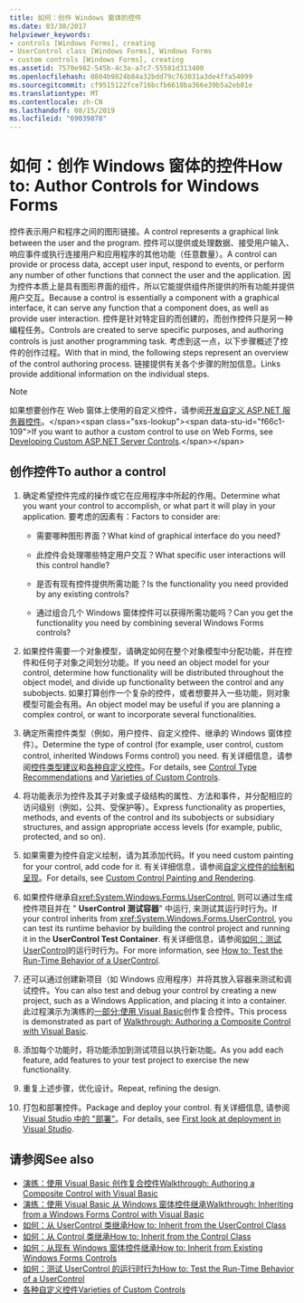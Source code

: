 ```yaml
---
title: 如何：创作 Windows 窗体的控件
ms.date: 03/30/2017
helpviewer_keywords:
- controls [Windows Forms], creating
- UserControl class [Windows Forms], Windows Forms
- custom controls [Windows Forms], creating
ms.assetid: 7570e982-545b-4c3a-a7c7-55581d313400
ms.openlocfilehash: 0804b9824b84a32bdd79c763031a3de4ffa54099
ms.sourcegitcommit: cf9515122fce716bcfb6618ba366e39b5a2eb81e
ms.translationtype: MT
ms.contentlocale: zh-CN
ms.lasthandoff: 08/15/2019
ms.locfileid: "69039878"
---
```

# <a name="how-to-author-controls-for-windows-forms"></a><span data-ttu-id="f66c1-102">如何：创作 Windows 窗体的控件</span><span class="sxs-lookup"><span data-stu-id="f66c1-102">How to: Author Controls for Windows Forms</span></span>

<span data-ttu-id="f66c1-103">控件表示用户和程序之间的图形链接。</span><span class="sxs-lookup"><span data-stu-id="f66c1-103">A control represents a graphical link between the user and the program.</span></span> <span data-ttu-id="f66c1-104">控件可以提供或处理数据、接受用户输入、响应事件或执行连接用户和应用程序的其他功能（任意数量）。</span><span class="sxs-lookup"><span data-stu-id="f66c1-104">A control can provide or process data, accept user input, respond to events, or perform any number of other functions that connect the user and the application.</span></span> <span data-ttu-id="f66c1-105">因为控件本质上是具有图形界面的组件，所以它能提供组件所提供的所有功能并提供用户交互。</span><span class="sxs-lookup"><span data-stu-id="f66c1-105">Because a control is essentially a component with a graphical interface, it can serve any function that a component does, as well as provide user interaction.</span></span> <span data-ttu-id="f66c1-106">控件是针对特定目的而创建的，而创作控件只是另一种编程任务。</span><span class="sxs-lookup"><span data-stu-id="f66c1-106">Controls are created to serve specific purposes, and authoring controls is just another programming task.</span></span> <span data-ttu-id="f66c1-107">考虑到这一点，以下步骤概述了控件的创作过程。</span><span class="sxs-lookup"><span data-stu-id="f66c1-107">With that in mind, the following steps represent an overview of the control authoring process.</span></span> <span data-ttu-id="f66c1-108">链接提供有关各个步骤的附加信息。</span><span class="sxs-lookup"><span data-stu-id="f66c1-108">Links provide additional information on the individual steps.</span></span>

> [!NOTE]
> <span data-ttu-id="f66c1-109">如果想要创作在 Web 窗体上使用的自定义控件，请参阅[开发自定义 ASP.NET 服务器控件](https://docs.microsoft.com/previous-versions/aspnet/zt27tfhy(v=vs.100))。</span><span class="sxs-lookup"><span data-stu-id="f66c1-109">If you want to author a custom control to use on Web Forms, see [Developing Custom ASP.NET Server Controls](https://docs.microsoft.com/previous-versions/aspnet/zt27tfhy(v=vs.100)).</span></span>

## <a name="to-author-a-control"></a><span data-ttu-id="f66c1-110">创作控件</span><span class="sxs-lookup"><span data-stu-id="f66c1-110">To author a control</span></span>

1. <span data-ttu-id="f66c1-111">确定希望控件完成的操作或它在应用程序中所起的作用。</span><span class="sxs-lookup"><span data-stu-id="f66c1-111">Determine what you want your control to accomplish, or what part it will play in your application.</span></span> <span data-ttu-id="f66c1-112">要考虑的因素有：</span><span class="sxs-lookup"><span data-stu-id="f66c1-112">Factors to consider are:</span></span>

    - <span data-ttu-id="f66c1-113">需要哪种图形界面？</span><span class="sxs-lookup"><span data-stu-id="f66c1-113">What kind of graphical interface do you need?</span></span>

    - <span data-ttu-id="f66c1-114">此控件会处理哪些特定用户交互？</span><span class="sxs-lookup"><span data-stu-id="f66c1-114">What specific user interactions will this control handle?</span></span>

    - <span data-ttu-id="f66c1-115">是否有现有控件提供所需功能？</span><span class="sxs-lookup"><span data-stu-id="f66c1-115">Is the functionality you need provided by any existing controls?</span></span>

    - <span data-ttu-id="f66c1-116">通过组合几个 Windows 窗体控件可以获得所需功能吗？</span><span class="sxs-lookup"><span data-stu-id="f66c1-116">Can you get the functionality you need by combining several Windows Forms controls?</span></span>

2. <span data-ttu-id="f66c1-117">如果控件需要一个对象模型，请确定如何在整个对象模型中分配功能，并在控件和任何子对象之间划分功能。</span><span class="sxs-lookup"><span data-stu-id="f66c1-117">If you need an object model for your control, determine how functionality will be distributed throughout the object model, and divide up functionality between the control and any subobjects.</span></span> <span data-ttu-id="f66c1-118">如果打算创作一个复杂的控件，或者想要并入一些功能，则对象模型可能会有用。</span><span class="sxs-lookup"><span data-stu-id="f66c1-118">An object model may be useful if you are planning a complex control, or want to incorporate several functionalities.</span></span>

3. <span data-ttu-id="f66c1-119">确定所需控件类型（例如，用户控件、自定义控件、继承的 Windows 窗体控件）。</span><span class="sxs-lookup"><span data-stu-id="f66c1-119">Determine the type of control (for example, user control, custom control, inherited Windows Forms control) you need.</span></span> <span data-ttu-id="f66c1-120">有关详细信息，请参阅[控件类型建议](control-type-recommendations.md)和[各种自定义控件](varieties-of-custom-controls.md)。</span><span class="sxs-lookup"><span data-stu-id="f66c1-120">For details, see [Control Type Recommendations](control-type-recommendations.md) and [Varieties of Custom Controls](varieties-of-custom-controls.md).</span></span>

4. <span data-ttu-id="f66c1-121">将功能表示为控件及其子对象或子级结构的属性、方法和事件，并分配相应的访问级别（例如，公共、受保护等）。</span><span class="sxs-lookup"><span data-stu-id="f66c1-121">Express functionality as properties, methods, and events of the control and its subobjects or subsidiary structures, and assign appropriate access levels (for example, public, protected, and so on).</span></span>

5. <span data-ttu-id="f66c1-122">如果需要为控件自定义绘制，请为其添加代码。</span><span class="sxs-lookup"><span data-stu-id="f66c1-122">If you need custom painting for your control, add code for it.</span></span> <span data-ttu-id="f66c1-123">有关详细信息，请参阅[自定义控件的绘制和呈现](custom-control-painting-and-rendering.md)。</span><span class="sxs-lookup"><span data-stu-id="f66c1-123">For details, see [Custom Control Painting and Rendering](custom-control-painting-and-rendering.md).</span></span>

6. <span data-ttu-id="f66c1-124">如果控件继承自<xref:System.Windows.Forms.UserControl>, 则可以通过生成控件项目并在 " **UserControl 测试容器**" 中运行, 来测试其运行时行为。</span><span class="sxs-lookup"><span data-stu-id="f66c1-124">If your control inherits from <xref:System.Windows.Forms.UserControl>, you can test its runtime behavior by building the control project and running it in the **UserControl Test Container**.</span></span> <span data-ttu-id="f66c1-125">有关详细信息，请参阅[如何：测试 UserControl](how-to-test-the-run-time-behavior-of-a-usercontrol.md)的运行时行为。</span><span class="sxs-lookup"><span data-stu-id="f66c1-125">For more information, see [How to: Test the Run-Time Behavior of a UserControl](how-to-test-the-run-time-behavior-of-a-usercontrol.md).</span></span>

7. <span data-ttu-id="f66c1-126">还可以通过创建新项目（如 Windows 应用程序）并将其放入容器来测试和调试控件。</span><span class="sxs-lookup"><span data-stu-id="f66c1-126">You can also test and debug your control by creating a new project, such as a Windows Application, and placing it into a container.</span></span> <span data-ttu-id="f66c1-127">此过程演示为演练的[一部分:使用 Visual Basic](walkthrough-authoring-a-composite-control-with-visual-basic.md)创作复合控件。</span><span class="sxs-lookup"><span data-stu-id="f66c1-127">This process is demonstrated as part of [Walkthrough: Authoring a Composite Control with Visual Basic](walkthrough-authoring-a-composite-control-with-visual-basic.md).</span></span>

8. <span data-ttu-id="f66c1-128">添加每个功能时，将功能添加到测试项目以执行新功能。</span><span class="sxs-lookup"><span data-stu-id="f66c1-128">As you add each feature, add features to your test project to exercise the new functionality.</span></span>

9. <span data-ttu-id="f66c1-129">重复上述步骤，优化设计。</span><span class="sxs-lookup"><span data-stu-id="f66c1-129">Repeat, refining the design.</span></span>

10. <span data-ttu-id="f66c1-130">打包和部署控件。</span><span class="sxs-lookup"><span data-stu-id="f66c1-130">Package and deploy your control.</span></span> <span data-ttu-id="f66c1-131">有关详细信息, 请参阅[Visual Studio 中的 "部署"](/visualstudio/deployment/deploying-applications-services-and-components)。</span><span class="sxs-lookup"><span data-stu-id="f66c1-131">For details, see [First look at deployment in Visual Studio](/visualstudio/deployment/deploying-applications-services-and-components).</span></span>

## <a name="see-also"></a><span data-ttu-id="f66c1-132">请参阅</span><span class="sxs-lookup"><span data-stu-id="f66c1-132">See also</span></span>

- [<span data-ttu-id="f66c1-133">演练：使用 Visual Basic 创作复合控件</span><span class="sxs-lookup"><span data-stu-id="f66c1-133">Walkthrough: Authoring a Composite Control with Visual Basic</span></span>](walkthrough-authoring-a-composite-control-with-visual-basic.md)
- [<span data-ttu-id="f66c1-134">演练：使用 Visual Basic 从 Windows 窗体控件继承</span><span class="sxs-lookup"><span data-stu-id="f66c1-134">Walkthrough: Inheriting from a Windows Forms Control with Visual Basic</span></span>](walkthrough-inheriting-from-a-windows-forms-control-with-visual-basic.md)
- [<span data-ttu-id="f66c1-135">如何：从 UserControl 类继承</span><span class="sxs-lookup"><span data-stu-id="f66c1-135">How to: Inherit from the UserControl Class</span></span>](how-to-inherit-from-the-usercontrol-class.md)
- [<span data-ttu-id="f66c1-136">如何：从 Control 类继承</span><span class="sxs-lookup"><span data-stu-id="f66c1-136">How to: Inherit from the Control Class</span></span>](how-to-inherit-from-the-control-class.md)
- [<span data-ttu-id="f66c1-137">如何：从现有 Windows 窗体控件继承</span><span class="sxs-lookup"><span data-stu-id="f66c1-137">How to: Inherit from Existing Windows Forms Controls</span></span>](how-to-inherit-from-existing-windows-forms-controls.md)
- [<span data-ttu-id="f66c1-138">如何：测试 UserControl 的运行时行为</span><span class="sxs-lookup"><span data-stu-id="f66c1-138">How to: Test the Run-Time Behavior of a UserControl</span></span>](how-to-test-the-run-time-behavior-of-a-usercontrol.md)
- [<span data-ttu-id="f66c1-139">各种自定义控件</span><span class="sxs-lookup"><span data-stu-id="f66c1-139">Varieties of Custom Controls</span></span>](varieties-of-custom-controls.md)
